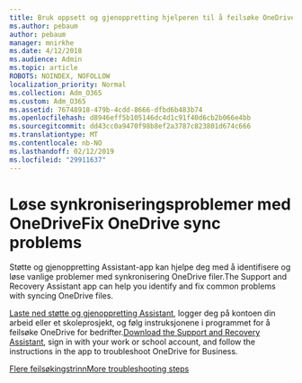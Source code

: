 ```yaml
---
title: Bruk oppsett og gjenoppretting hjelperen til å feilsøke OneDrive for bedrifter
ms.author: pebaum
author: pebaum
manager: mnirkhe
ms.date: 4/12/2018
ms.audience: Admin
ms.topic: article
ROBOTS: NOINDEX, NOFOLLOW
localization_priority: Normal
ms.collection: Adm_O365
ms.custom: Adm_O365
ms.assetid: 76748918-479b-4cdd-8666-dfbd6b483b74
ms.openlocfilehash: d8946eff5b105146dc4d1c91f40d6cb2b066e4bb
ms.sourcegitcommit: dd43cc0a9470f98b8ef2a3787c823801d674c666
ms.translationtype: MT
ms.contentlocale: nb-NO
ms.lasthandoff: 02/12/2019
ms.locfileid: "29911637"
---
```

# <a name="fix-onedrive-sync-problems"></a><span data-ttu-id="8b4a1-102">Løse synkroniseringsproblemer med OneDrive</span><span class="sxs-lookup"><span data-stu-id="8b4a1-102">Fix OneDrive sync problems</span></span>

<span data-ttu-id="8b4a1-103">Støtte og gjenoppretting Assistant-app kan hjelpe deg med å identifisere og løse vanlige problemer med synkronisering OneDrive filer.</span><span class="sxs-lookup"><span data-stu-id="8b4a1-103">The Support and Recovery Assistant app can help you identify and fix common problems with syncing OneDrive files.</span></span> 
  
<span data-ttu-id="8b4a1-104">[Laste ned støtte og gjenoppretting Assistant](https://aka.ms/sara), logger deg på kontoen din arbeid eller et skoleprosjekt, og følg instruksjonene i programmet for å feilsøke OneDrive for bedrifter.</span><span class="sxs-lookup"><span data-stu-id="8b4a1-104">[Download the Support and Recovery Assistant](https://aka.ms/sara), sign in with your work or school account, and follow the instructions in the app to troubleshoot OneDrive for Business.</span></span> 
  
[<span data-ttu-id="8b4a1-105">Flere feilsøkingstrinn</span><span class="sxs-lookup"><span data-stu-id="8b4a1-105">More troubleshooting steps</span></span>](https://go.microsoft.com/fwlink/?linkid=872097)
  

